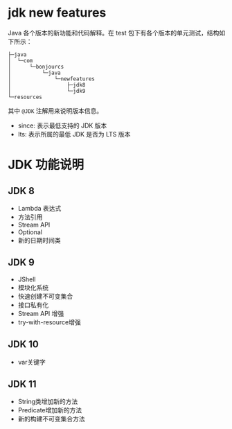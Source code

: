 # jdk new features

Java 各个版本的新功能和代码解释。在 test 包下有各个版本的单元测试，结构如下所示：

```text
├─java
│  └─com
│      └─bonjourcs
│          └─java
│              └─newfeatures
│                  ├─jdk8
│                  └─jdk9
└─resources
```

其中 `@JDK` 注解用来说明版本信息。

- since: 表示最低支持的 JDK 版本
- lts: 表示所属的最低 JDK 是否为 LTS 版本

# JDK 功能说明

## JDK 8

- Lambda 表达式
- 方法引用
- Stream API
- Optional 
- 新的日期时间类

## JDK 9

- JShell
- 模块化系统
- 快速创建不可变集合
- 接口私有化
- Stream API 增强
- try-with-resource增强

## JDK 10

- var关键字

## JDK 11

- String类增加新的方法
- Predicate增加新的方法
- 新的构建不可变集合方法